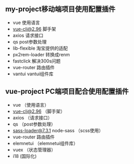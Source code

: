 ## my-project移动端项目使用配置插件
+ vue       使用语言
+ vue-cli@2.96   脚手架
+ axios          请求接口
+ qs             post参数处理
+ lib-flexible   淘宝提供的适配
+ px2rem-loader  转换成renm
+ fastclick      解决300s问题
+ vue-router     路由插件
+ vantui         vantui组件库

## vue-project PC端项目配合使用配置插件
+ vue       （使用语言）
+ vue-cli@2.96   （脚手架）
+ axios          （请求接口）
+ qs             （post参数处理）
+ sass-loader@7.3.1 node-sass    （scss使用）
+ vue-router     路由插件
+ elemnetui      （elemnetui组件库）
+ vuex           （状态管理器）
+ i18             (国际化)
